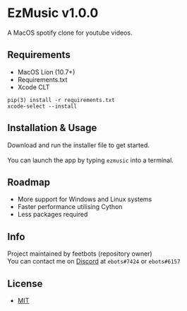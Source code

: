 # EzMusic v1.0.0
A MacOS spotify clone for youtube videos.

## Requirements
- MacOS Lion (10.7+)
- Requirements.txt
- Xcode CLT
```
pip(3) install -r requirements.txt
xcode-select --install
```

## Installation & Usage
Download and run the installer file to get started.\
\
You can launch the app by typing `ezmusic` into a terminal.

## Roadmap
- More support for Windows and Linux systems
- Faster performance utilising Cython
- Less packages required

## Info
Project maintained by feetbots (repository owner)\
You can contact me on [Discord](https://discord.com/) at `ebots#7424` or `ebots#6157`

## License
- [MIT](https://choosealicense.com/licenses/mit/)
